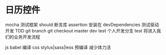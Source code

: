 # 日历控件
  mocha 测试框架
  should 断言库 assertion
  安装在 devDependencies
  测试驱动开发 TDD
  git branch
  git checkout
  master dev test 个人开发分支
  test 将进入我们的业务开发流程

  js babel 编译
  css stylus|sass|less
  预编译 减少体力活